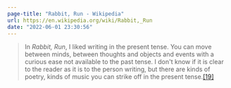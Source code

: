 ```yaml
---
page-title: "Rabbit, Run - Wikipedia"
url: https://en.wikipedia.org/wiki/Rabbit,_Run
date: "2022-06-01 23:30:56"
---
```


> In *Rabbit, Run*, I liked writing in the present tense. You can move between minds, between thoughts and objects and events with a curious ease not available to the past tense. I don't know if it is clear to the reader as it is to the person writing, but there are kinds of poetry, kinds of music you can strike off in the present tense.[\[19\]](https://en.wikipedia.org/wiki/Rabbit,_Run#cite_note-19)
